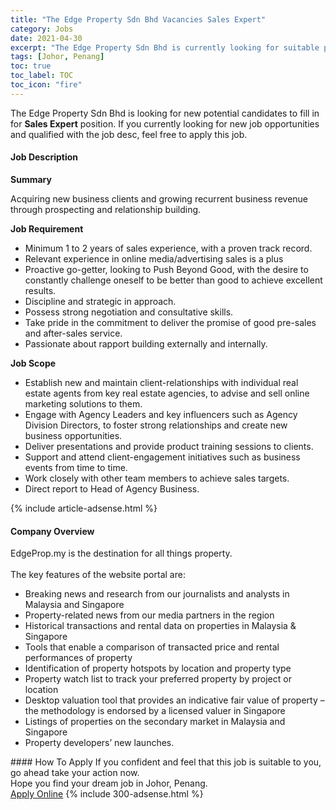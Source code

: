```yaml
---
title: "The Edge Property Sdn Bhd Vacancies Sales Expert" 
category: Jobs 
date: 2021-04-30 
excerpt: "The Edge Property Sdn Bhd is currently looking for suitable person to fill in the Sales Expert which based in Johor, Penang" 
tags: [Johor, Penang] 
toc: true 
toc_label: TOC 
toc_icon: "fire" 
--- 
```


<p>The Edge Property Sdn Bhd is looking for new potential candidates to fill in for <b>Sales Expert</b> position. If you currently looking for new job opportunities and qualified with the job desc, feel free to apply this job.
</p><div><div><h4>Job Description</h4></div><div><div><span><div><p><strong>Summary</strong></p><p><span>Acquiring new business clients and growing recurrent business revenue through prospecting and relationship building.</span></p><p><strong>Job Requirement</strong></p><ul><li><span>Minimum 1 to 2 years of sales experience, with a proven track record.&#160;</span></li><li><span>Relevant experience in online media/advertising sales is a plus</span></li><li><span>Proactive go-getter, looking to Push Beyond Good, with the desire to constantly challenge oneself to be better than good to achieve excellent results.</span></li><li><span>Discipline and strategic in approach.</span></li><li><span>Possess strong negotiation and consultative skills.</span></li><li><span>Take pride in the commitment to deliver the promise of good pre-sales and after-sales service.</span></li><li><span>Passionate about rapport building externally and internally.</span></li></ul><p><strong>Job Scope</strong></p><ul><li><span>Establish new and maintain client-relationships with individual real estate agents from key real estate agencies, to advise and sell online marketing solutions to them.</span></li><li><span>Engage with Agency Leaders and key influencers such as Agency Division Directors, to foster strong relationships and create new business opportunities.</span></li><li><span>Deliver presentations and provide product training sessions to clients.</span></li><li><span>Support and attend client-engagement initiatives such as business events from time to time.</span></li><li><span>Work closely with other team members to achieve sales targets.</span></li><li><span>Direct report to Head of Agency Business.</span></li></ul></div></span></div></div></div> 
{% include article-adsense.html %} 
<div><div><h4>Company Overview</h4></div><div><div><span><div><div>EdgeProp.my is the destination for all things property.<br>
&#160;</div>
<div>The key features of the website portal are:</div>
<ul>
<li>Breaking news and research from our journalists and analysts in Malaysia and Singapore</li>
<li>Property-related news from our media partners in the region</li>
<li>Historical transactions and rental data on properties in Malaysia &amp; Singapore</li>
<li>Tools that enable a comparison of transacted price and rental performances of property</li>
<li>Identification of property hotspots by location and property type</li>
<li>Property watch list to track your preferred property by project or location</li>
<li>Desktop valuation tool that provides an indicative fair value of property &#8211; the methodology is endorsed by a licensed valuer in Singapore</li>
<li>Listings of properties on the secondary market in Malaysia and Singapore</li>
<li>Property developers&#8217; new launches.</li>
</ul></div></span></div></div></div> 
#### How To Apply 
If you confident and feel that this job is suitable to you, go ahead take your action now. <br/> 
Hope you find your dream job in Johor, Penang. <br/> 
<a href="https://www.jobstreet.com.my/en/job/sales-expert-4523234?jobId=jobstreet-my-job-4523234&" class="btn btn--info" target="_blank" rel="nofollow noopenner">Apply Online</a> 
{% include 300-adsense.html %} 